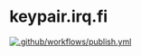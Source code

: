 # keypair.irq.fi

[![.github/workflows/publish.yml](https://github.com/hoffa/keypair/actions/workflows/publish.yml/badge.svg)](https://github.com/hoffa/keypair/actions/workflows/publish.yml)
